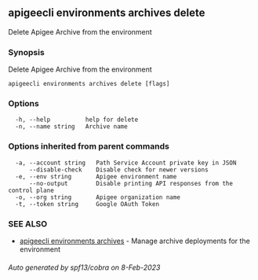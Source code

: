 ## apigeecli environments archives delete

Delete Apigee Archive from the environment

### Synopsis

Delete Apigee Archive from the environment

```
apigeecli environments archives delete [flags]
```

### Options

```
  -h, --help          help for delete
  -n, --name string   Archive name
```

### Options inherited from parent commands

```
  -a, --account string   Path Service Account private key in JSON
      --disable-check    Disable check for newer versions
  -e, --env string       Apigee environment name
      --no-output        Disable printing API responses from the control plane
  -o, --org string       Apigee organization name
  -t, --token string     Google OAuth Token
```

### SEE ALSO

* [apigeecli environments archives](apigeecli_environments_archives.md)	 - Manage archive deployments for the environment

###### Auto generated by spf13/cobra on 8-Feb-2023
